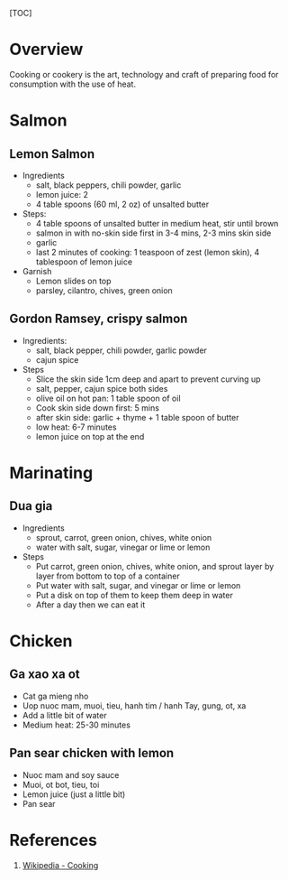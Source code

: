 [TOC]

# Overview

Cooking or cookery is the art, technology and craft of preparing food
for consumption with the use of heat.


# Salmon

## Lemon Salmon

- Ingredients
    + salt, black peppers, chili powder, garlic
    + lemon juice: 2
    + 4 table spoons (60 ml, 2 oz) of unsalted butter
- Steps:
    + 4 table spoons of unsalted butter in medium heat, stir until brown
    + salmon in with no-skin side first in 3-4 mins, 2-3 mins skin side
    + garlic
    + last 2 minutes of cooking: 1 teaspoon of zest (lemon skin), 4
      tablespoon of lemon juice
- Garnish
    + Lemon slides on top
    + parsley, cilantro, chives, green onion

## Gordon Ramsey, crispy salmon

- Ingredients:
    + salt, black pepper, chili powder, garlic powder
    + cajun spice
- Steps
    + Slice the skin side 1cm deep and apart to prevent curving up
    + salt, pepper, cajun spice both sides
    + olive oil on hot pan: 1 table spoon of oil
    + Cook skin side down first: 5 mins
    + after skin side: garlic + thyme + 1 table spoon of butter
    + low heat: 6-7 minutes
    + lemon juice on top at the end

# Marinating

## Dua gia

- Ingredients
    + sprout, carrot, green onion, chives, white onion
    + water with salt, sugar, vinegar or lime or lemon
- Steps
    + Put carrot, green onion, chives, white onion, and sprout layer by
      layer from bottom to top of a container
    + Put water with salt, sugar, and vinegar or lime or lemon
    + Put a disk on top of them to keep them deep in water
    + After a day then we can eat it

# Chicken

## Ga xao xa ot

- Cat ga mieng nho
- Uop nuoc mam, muoi, tieu, hanh tim / hanh Tay, gung, ot, xa
- Add a little bit of water
- Medium heat: 25-30 minutes

## Pan sear chicken with lemon

- Nuoc mam and soy sauce
- Muoi, ot bot, tieu, toi
- Lemon juice (just a little bit)
- Pan sear

# References
1. [Wikipedia - Cooking][1]

[1]: https://en.wikipedia.org/wiki/Cooking "Wikipedia - Cooking"
